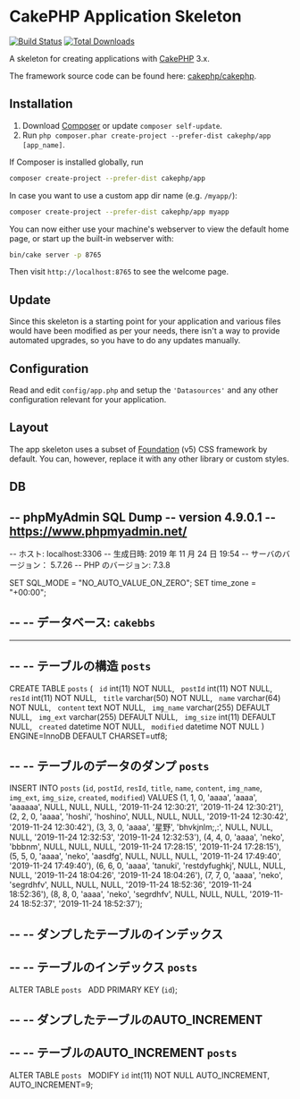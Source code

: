 # CakePHP Application Skeleton

[![Build Status](https://img.shields.io/travis/cakephp/app/master.svg?style=flat-square)](https://travis-ci.org/cakephp/app)
[![Total Downloads](https://img.shields.io/packagist/dt/cakephp/app.svg?style=flat-square)](https://packagist.org/packages/cakephp/app)

A skeleton for creating applications with [CakePHP](https://cakephp.org) 3.x.

The framework source code can be found here: [cakephp/cakephp](https://github.com/cakephp/cakephp).

## Installation

1. Download [Composer](https://getcomposer.org/doc/00-intro.md) or update `composer self-update`.
2. Run `php composer.phar create-project --prefer-dist cakephp/app [app_name]`.

If Composer is installed globally, run

```bash
composer create-project --prefer-dist cakephp/app
```

In case you want to use a custom app dir name (e.g. `/myapp/`):

```bash
composer create-project --prefer-dist cakephp/app myapp
```

You can now either use your machine's webserver to view the default home page, or start
up the built-in webserver with:

```bash
bin/cake server -p 8765
```

Then visit `http://localhost:8765` to see the welcome page.

## Update

Since this skeleton is a starting point for your application and various files
would have been modified as per your needs, there isn't a way to provide
automated upgrades, so you have to do any updates manually.

## Configuration

Read and edit `config/app.php` and setup the `'Datasources'` and any other
configuration relevant for your application.

## Layout

The app skeleton uses a subset of [Foundation](http://foundation.zurb.com/) (v5) CSS
framework by default. You can, however, replace it with any other library or
custom styles.

## DB
-- phpMyAdmin SQL Dump
-- version 4.9.0.1
-- https://www.phpmyadmin.net/
--
-- ホスト: localhost:3306
-- 生成日時: 2019 年 11 月 24 日 19:54
-- サーバのバージョン： 5.7.26
-- PHP のバージョン: 7.3.8

SET SQL_MODE = "NO_AUTO_VALUE_ON_ZERO";
SET time_zone = "+00:00";

--
-- データベース: `cakebbs`
--

-- --------------------------------------------------------

--
-- テーブルの構造 `posts`
--

CREATE TABLE `posts` (
  `id` int(11) NOT NULL,
  `postId` int(11) NOT NULL,
  `resId` int(11) NOT NULL,
  `title` varchar(50) NOT NULL,
  `name` varchar(64) NOT NULL,
  `content` text NOT NULL,
  `img_name` varchar(255) DEFAULT NULL,
  `img_ext` varchar(255) DEFAULT NULL,
  `img_size` int(11) DEFAULT NULL,
  `created` datetime NOT NULL,
  `modified` datetime NOT NULL
) ENGINE=InnoDB DEFAULT CHARSET=utf8;

--
-- テーブルのデータのダンプ `posts`
--

INSERT INTO `posts` (`id`, `postId`, `resId`, `title`, `name`, `content`, `img_name`, `img_ext`, `img_size`, `created`, `modified`) VALUES
(1, 1, 0, 'aaaa', 'aaaa', 'aaaaaa', NULL, NULL, NULL, '2019-11-24 12:30:21', '2019-11-24 12:30:21'),
(2, 2, 0, 'aaaa', 'hoshi', 'hoshino', NULL, NULL, NULL, '2019-11-24 12:30:42', '2019-11-24 12:30:42'),
(3, 3, 0, 'aaaa', '星野', 'bhvkjnlm;,:', NULL, NULL, NULL, '2019-11-24 12:32:53', '2019-11-24 12:32:53'),
(4, 4, 0, 'aaaa', 'neko', 'bbbnm', NULL, NULL, NULL, '2019-11-24 17:28:15', '2019-11-24 17:28:15'),
(5, 5, 0, 'aaaa', 'neko', 'aasdfg', NULL, NULL, NULL, '2019-11-24 17:49:40', '2019-11-24 17:49:40'),
(6, 6, 0, 'aaaa', 'tanuki', 'restdyfughkj', NULL, NULL, NULL, '2019-11-24 18:04:26', '2019-11-24 18:04:26'),
(7, 7, 0, 'aaaa', 'neko', 'segrdhfv', NULL, NULL, NULL, '2019-11-24 18:52:36', '2019-11-24 18:52:36'),
(8, 8, 0, 'aaaa', 'neko', 'segrdhfv', NULL, NULL, NULL, '2019-11-24 18:52:37', '2019-11-24 18:52:37');

--
-- ダンプしたテーブルのインデックス
--

--
-- テーブルのインデックス `posts`
--
ALTER TABLE `posts`
  ADD PRIMARY KEY (`id`);

--
-- ダンプしたテーブルのAUTO_INCREMENT
--

--
-- テーブルのAUTO_INCREMENT `posts`
--
ALTER TABLE `posts`
  MODIFY `id` int(11) NOT NULL AUTO_INCREMENT, AUTO_INCREMENT=9;
